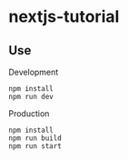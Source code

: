 # nextjs-tutorial

## Use
Development
```
npm install
npm run dev
```

Production
```
npm install
npm run build
npm run start
```
